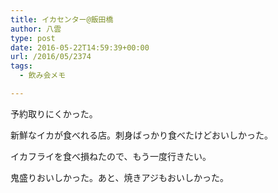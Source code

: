 ```yaml
---
title: イカセンター@飯田橋
author: 八雲
type: post
date: 2016-05-22T14:59:39+00:00
url: /2016/05/2374
tags:
  - 飲み会メモ

---
```

予約取りにくかった。

新鮮なイカが食べれる店。刺身ばっかり食べたけどおいしかった。
  
イカフライを食べ損ねたので、もう一度行きたい。
  
鬼盛りおいしかった。あと、焼きアジもおいしかった。
